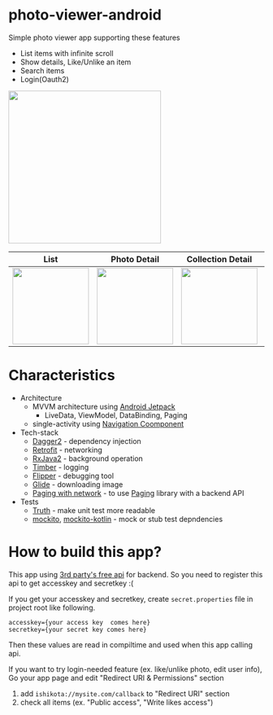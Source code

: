 # photo-viewer-android
Simple photo viewer app supporting these features

- List items with infinite scroll
- Show details, Like/Unlike an item
- Search items
- Login(Oauth2)

<img src="screenshots/app.gif" width="300">

| List | Photo Detail | Collection Detail | UserDetail | Search |
|:--:|:--:|:--:|:--:|:--:|
| <img src="screenshots/top.gif" width="150" /> | <img src="screenshots/detail.gif" width="150" /> |  <img src="screenshots/detail2.gif" width="150" /> | <img src="screenshots/user.gif" width="150" /> | <img src="screenshots/search.gif" width="150" /> |

# Characteristics
- Architecture
    - MVVM architecture using [Android Jetpack](https://developer.android.com/jetpack)
        - LiveData, ViewModel, DataBinding, Paging
    - single-activity using [Navigation Coomponent](https://developer.android.com/guide/navigation)
- Tech-stack
    - [Dagger2](https://github.com/google/dagger) - dependency injection
    - [Retrofit](https://github.com/square/retrofit) - networking
    - [RxJava2](https://github.com/ReactiveX/RxJava) - background operation
    - [Timber](https://github.com/JakeWharton/timber) - logging
    - [Flipper](https://fbflipper.com/) - debugging tool
    - [Glide](https://github.com/bumptech/glide) -  downloading image
    - [Paging with network](https://github.com/android/architecture-components-samples/tree/master/PagingWithNetworkSample) - to use [Paging](https://developer.android.com/topic/libraries/architecture/paging) library with a backend API 
- Tests
    - [Truth](https://github.com/google/truth) - make unit test more readable
    - [mockito](https://github.com/mockito/mockito), [mockito-kotlin](https://github.com/nhaarman/mockito-kotlin) - mock or stub test depndencies

# How to build this app?
This app using [3rd party's free api](https://unsplash.com/developers) for backend.
So you need to register this api to get accesskey and  secretkey :(

If you get your  accesskey and  secretkey, create `secret.properties` file in project root like following.

```
accesskey={your access key  comes here}
secretkey={your secret key comes here}
```

Then these values are read in compiltime  and used when this  app calling api.

If you want to try login-needed feature (ex. like/unlike photo, edit user info),
Go your app page and edit "Redirect URI & Permissions" section

1. add `ishikota://mysite.com/callback` to "Redirect URI" section 
2. check all items (ex. "Public access", "Write likes access")
